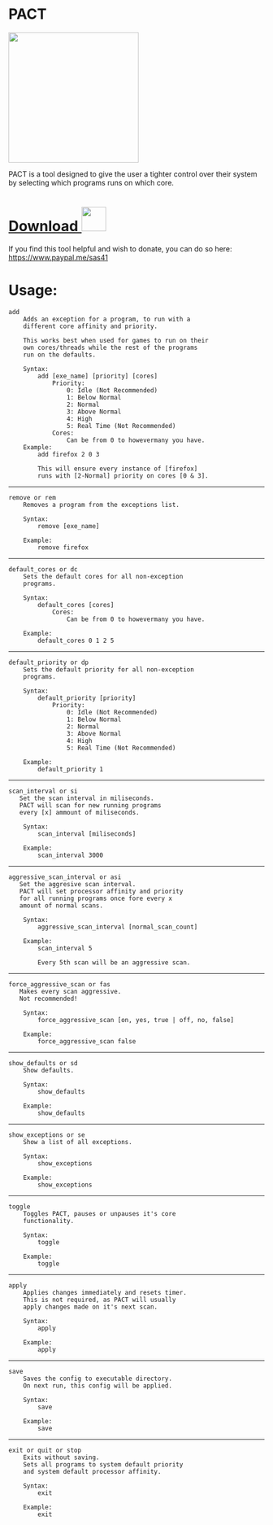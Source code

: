 
# PACT
<img src="https://github.com/sas41/ProcessAffinityControlTool/blob/master/icon/PACT%20Logo.png?raw=true" width="256">

PACT is a tool designed to give the user a tighter control over their system by selecting which programs runs on which core.

# [Download <img src="https://github.com/sas41/ProcessAffinityControlTool/blob/master/icon/PACT%20Logo.png?raw=true" width="48">](https://github.com/sas41/ProcessAffinityControlTool/releases)

If you find this tool helpful and wish to donate, you can do so here: https://www.paypal.me/sas41

# Usage:

    add
        Adds an exception for a program, to run with a
        different core affinity and priority.
        
        This works best when used for games to run on their
        own cores/threads while the rest of the programs
        run on the defaults.
        
        Syntax:
            add [exe_name] [priority] [cores]
                Priority:
                    0: Idle (Not Recommended)
                    1: Below Normal
                    2: Normal
                    3: Above Normal
                    4: High
                    5: Real Time (Not Recommended)
                Cores:
                    Can be from 0 to howevermany you have.
        Example:
            add firefox 2 0 3
            
            This will ensure every instance of [firefox]
            runs with [2-Normal] priority on cores [0 & 3].
-----------------------------------------------------------
    remove or rem
        Removes a program from the exceptions list.
        
        Syntax:
            remove [exe_name]
            
        Example:
            remove firefox
-----------------------------------------------------------
    default_cores or dc
        Sets the default cores for all non-exception
        programs.
        
        Syntax:
            default_cores [cores]
                Cores:
                    Can be from 0 to howevermany you have.
            
        Example:
            default_cores 0 1 2 5
-----------------------------------------------------------
    default_priority or dp
        Sets the default priority for all non-exception
        programs.
        
        Syntax:
            default_priority [priority]
                Priority:
                    0: Idle (Not Recommended)
                    1: Below Normal
                    2: Normal
                    3: Above Normal
                    4: High
                    5: Real Time (Not Recommended)
            
        Example:
            default_priority 1
-----------------------------------------------------------
    scan_interval or si
       Set the scan interval in miliseconds.
       PACT will scan for new running programs
       every [x] ammount of miliseconds.
        
        Syntax:
            scan_interval [miliseconds]
            
        Example:
            scan_interval 3000
-----------------------------------------------------------
    aggressive_scan_interval or asi
       Set the aggresive scan interval.
       PACT will set processor affinity and priority
       for all running programs once fore every x
       amount of normal scans.
        
        Syntax:
            aggressive_scan_interval [normal_scan_count]
            
        Example:
            scan_interval 5

            Every 5th scan will be an aggressive scan.
-----------------------------------------------------------
    force_aggressive_scan or fas
       Makes every scan aggressive.
       Not recommended!
        
        Syntax:
            force_aggressive_scan [on, yes, true | off, no, false]
            
        Example:
            force_aggressive_scan false
-----------------------------------------------------------
    show_defaults or sd
        Show defaults.
        
        Syntax:
            show_defaults 
            
        Example:
            show_defaults
-----------------------------------------------------------
    show_exceptions or se
        Show a list of all exceptions.
        
        Syntax:
            show_exceptions 
            
        Example:
            show_exceptions
-----------------------------------------------------------
    toggle
        Toggles PACT, pauses or unpauses it's core
        functionality.
        
        Syntax:
            toggle 
            
        Example:
            toggle
-----------------------------------------------------------
    apply
        Applies changes immediately and resets timer.
        This is not required, as PACT will usually
        apply changes made on it's next scan.
        
        Syntax:
            apply 
            
        Example:
            apply
-----------------------------------------------------------
    save
        Saves the config to executable directory.
        On next run, this config will be applied.
        
        Syntax:
            save 
            
        Example:
            save
-----------------------------------------------------------
    exit or quit or stop
        Exits without saving.
        Sets all programs to system default priority
        and system default processor affinity.
        
        Syntax:
            exit 
            
        Example:
            exit
            

